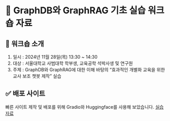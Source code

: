 # 🔗 GraphDB와 GraphRAG 기초 실습 워크숍 자료

## 📢 워크숍 소개
1. 일시 : 2024년 11월 28일(목) 13:30 ~ 14:30
2. 대상 : 서울대학교 사범대학 학부생, 교육공학 석박사생 및 연구원
3. 주제 : GraphDB와 GraphRAG에 대한 이해 바탕의 “효과적인 개별화 교육을 위한 교사 보조 챗봇 제작” 실습
   
## ✅ 배포 사이트
빠른 사이트 제작 및 배포를 위해 Gradio와 Huggingface를 사용해 보았습니다.
[실습 자료](https://huggingface.co/spaces/0shin0/snu_workshop_space)
